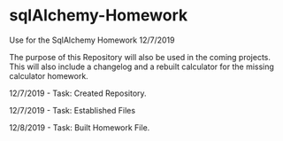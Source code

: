 # sqlAlchemy-Homework
Use for the SqlAlchemy Homework 12/7/2019

The purpose of this Repository will also be used in the coming projects. 
This will also include a changelog and a rebuilt calculator for the missing calculator homework.

12/7/2019 - Task: Created Repository.

12/7/2019 - Task: Established Files 

12/8/2019 - Task: Built Homework File. 

